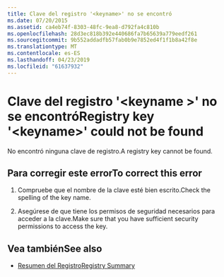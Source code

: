 ```yaml
---
title: Clave del registro '<keyname>' no se encontró
ms.date: 07/20/2015
ms.assetid: ca4eb74f-8303-48fc-9ea8-d792fa4c810b
ms.openlocfilehash: 28d3ec818b392e440686fa7b65639a779eedf261
ms.sourcegitcommit: 9b552addadfb57fab0b9e7852ed4f1f1b8a42f8e
ms.translationtype: MT
ms.contentlocale: es-ES
ms.lasthandoff: 04/23/2019
ms.locfileid: "61637932"
---
```

# <a name="registry-key-keyname-could-not-be-found"></a><span data-ttu-id="1aea9-102">Clave del registro '\<keyname >' no se encontró</span><span class="sxs-lookup"><span data-stu-id="1aea9-102">Registry key '\<keyname>' could not be found</span></span>
<span data-ttu-id="1aea9-103">No encontró ninguna clave de registro.</span><span class="sxs-lookup"><span data-stu-id="1aea9-103">A registry key cannot be found.</span></span>  
  
## <a name="to-correct-this-error"></a><span data-ttu-id="1aea9-104">Para corregir este error</span><span class="sxs-lookup"><span data-stu-id="1aea9-104">To correct this error</span></span>  
  
1. <span data-ttu-id="1aea9-105">Compruebe que el nombre de la clave esté bien escrito.</span><span class="sxs-lookup"><span data-stu-id="1aea9-105">Check the spelling of the key name.</span></span>  
  
2. <span data-ttu-id="1aea9-106">Asegúrese de que tiene los permisos de seguridad necesarios para acceder a la clave.</span><span class="sxs-lookup"><span data-stu-id="1aea9-106">Make sure that you have sufficient security permissions to access the key.</span></span>  
  
## <a name="see-also"></a><span data-ttu-id="1aea9-107">Vea también</span><span class="sxs-lookup"><span data-stu-id="1aea9-107">See also</span></span>

- [<span data-ttu-id="1aea9-108">Resumen del Registro</span><span class="sxs-lookup"><span data-stu-id="1aea9-108">Registry Summary</span></span>](../../visual-basic/language-reference/keywords/registry-summary.md)
